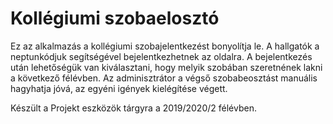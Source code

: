 # Kollégiumi szobaelosztó
Ez az alkalmazás a kollégiumi szobajelentkezést bonyolítja le. A hallgatók a neptunkódjuk segítségével bejelentkezhetnek az oldalra. A bejelentkezés után lehetőségük van kiválasztani, hogy melyik szobában szeretnének lakni a következő félévben. Az adminisztrátor a végső szobabeosztást manuális hagyhatja jóvá, az egyéni igények kielégítése végett.

Készült a Projekt eszközök tárgyra a 2019/2020/2 félévben.
